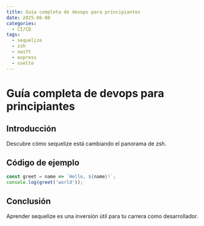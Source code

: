 ```yaml
---
title: Guía completa de devops para principiantes
date: 2025-06-08
categories:
  - CI/CD
tags:
  - sequelize
  - zsh
  - swift
  - express
  - svelte
---
```


# Guía completa de devops para principiantes

## Introducción

Descubre cómo sequelize está cambiando el panorama de zsh.

## Código de ejemplo

```javascript
const greet = name => `Hello, ${name}!`;
console.log(greet('world'));
```

## Conclusión

Aprender sequelize es una inversión útil para tu carrera como desarrollador.